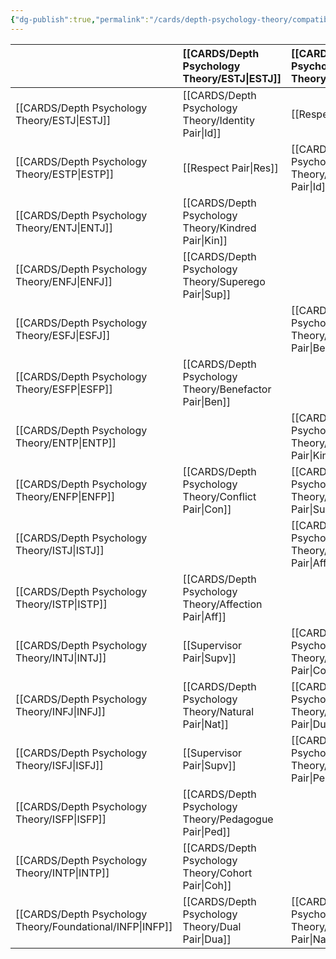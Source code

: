```yaml
---
{"dg-publish":true,"permalink":"/cards/depth-psychology-theory/compatibility/","created":"2023-01-20T12:07:40.731+01:00","updated":"2023-04-25T19:17:00.292+02:00"}
---
```




|              |   [[CARDS/Depth Psychology Theory/ESTJ\|ESTJ]]                                      |   [[CARDS/Depth Psychology Theory/ESTP\|ESTP]]                                    |   [[CARDS/Depth Psychology Theory/ENTJ\|ENTJ]]                                    |   [[CARDS/Depth Psychology Theory/ENFJ\|ENFJ]]                                      |   [[CARDS/Depth Psychology Theory/ESFJ\|ESFJ]]                                    |   [[CARDS/Depth Psychology Theory/ESFP\|ESFP]]                                    |   [[CARDS/Depth Psychology Theory/ENTP\|ENTP]]                                   |   [[CARDS/Depth Psychology Theory/ENFP\|ENFP]]                                    |   [[CARDS/Depth Psychology Theory/ISTJ\|ISTJ]]                                |   [[CARDS/Depth Psychology Theory/ISTP\|ISTP]]                                     |   [[CARDS/Depth Psychology Theory/INTJ\|INTJ]]                                  |   [[CARDS/Depth Psychology Theory/INFJ\|INFJ]]                              |   [[CARDS/Depth Psychology Theory/ISFJ\|ISFJ]]                                  |   [[CARDS/Depth Psychology Theory/ISFP\|ISFP]]                                     |   [[CARDS/Depth Psychology Theory/INTP\|INTP]]                               |   [[CARDS/Depth Psychology Theory/Foundational/INFP\|INFP]]                                |
|:-------------|:------------------------------------------------|:----------------------------------------------|:----------------------------------------------|:------------------------------------------------|:----------------------------------------------|:----------------------------------------------|:---------------------------------------------|:----------------------------------------------|:------------------------------------------|:-----------------------------------------------|:--------------------------------------------|:----------------------------------------|:--------------------------------------------|:-----------------------------------------------|:-----------------------------------------|:------------------------------------------|
|   [[CARDS/Depth Psychology Theory/ESTJ\|ESTJ]]   |   [[CARDS/Depth Psychology Theory/Identity Pair\|Id]] |  [[Respect Pair\|Res]]|   [[CARDS/Depth Psychology Theory/Kindred Pair\|Kin]]|  [[CARDS/Depth Psychology Theory/Superego Pair\|Sup]]|                                               |  [[CARDS/Depth Psychology Theory/Benefactor Pair\|Ben]]              |                                              |   [[CARDS/Depth Psychology Theory/Conflict Pair\|Con]]          |                                           |   [[CARDS/Depth Psychology Theory/Affection Pair\|Aff]]                                |   [[Supervisor Pair\|Supv]]                                    |   [[CARDS/Depth Psychology Theory/Natural Pair\|Nat]]                          |   [[Supervisor Pair\|Supv]]                                |  [[CARDS/Depth Psychology Theory/Pedagogue Pair\|Ped]]                        |        [[CARDS/Depth Psychology Theory/Cohort Pair\|Coh]]                                  |    [[CARDS/Depth Psychology Theory/Dual Pair\|Dua]]                    |
|   [[CARDS/Depth Psychology Theory/ESTP\|ESTP]]   |   [[Respect Pair\|Res]]| [[CARDS/Depth Psychology Theory/Identity Pair\|Id]]||| [[CARDS/Depth Psychology Theory/Benefactor Pair\|Ben]]         ||[[CARDS/Depth Psychology Theory/Kindred Pair\|Kin]]|  [[CARDS/Depth Psychology Theory/Superego Pair\|Sup]]                               |  [[CARDS/Depth Psychology Theory/Affection Pair\|Aff]]                      |                                                |      [[CARDS/Depth Psychology Theory/Cohort Pair\|Coh]]                                           |  [[CARDS/Depth Psychology Theory/Dual Pair\|Dua]]                             |   [[CARDS/Depth Psychology Theory/Pedagogue Pair\|Ped]]                 |                                                |                                          |                                           |
|   [[CARDS/Depth Psychology Theory/ENTJ\|ENTJ]]   |   [[CARDS/Depth Psychology Theory/Kindred Pair\|Kin]]|| [[CARDS/Depth Psychology Theory/Identity Pair\|Id]]                         |                                                 |  [[CARDS/Depth Psychology Theory/Superego Pair\|Sup]]                                |                                               |  [[Respect Pair\|Res]]             | [[CARDS/Depth Psychology Theory/Benefactor Pair\|Ben]]            |                                           |                                      [[CARDS/Depth Psychology Theory/Cohort Pair\|Coh]]             |                                             |                                         |                                             |  [[CARDS/Depth Psychology Theory/Dual Pair\|Dua]]                            |  [[CARDS/Depth Psychology Theory/Affection Pair\|Aff]]             |   [[CARDS/Depth Psychology Theory/Pedagogue Pair\|Ped]]                  |
|   [[CARDS/Depth Psychology Theory/ENFJ\|ENFJ]]   |   [[CARDS/Depth Psychology Theory/Superego Pair\|Sup]]||| [[CARDS/Depth Psychology Theory/Identity Pair\|Id]]|   [[CARDS/Depth Psychology Theory/Kindred Pair\|Kin]]        |                                               |  [[CARDS/Depth Psychology Theory/Benefactor Pair\|Ben]]         |  [[Respect Pair\|Res]]       |                                           | [[CARDS/Depth Psychology Theory/Dual Pair\|Dua]]                                    |                                             |                                         |                                             |                                       [[CARDS/Depth Psychology Theory/Cohort Pair\|Coh]]            | [[CARDS/Depth Psychology Theory/Pedagogue Pair\|Ped]]                   | [[CARDS/Depth Psychology Theory/Affection Pair\|Aff]]                    |
|   [[CARDS/Depth Psychology Theory/ESFJ\|ESFJ]]   || [[CARDS/Depth Psychology Theory/Benefactor Pair\|Ben]]        | [[CARDS/Depth Psychology Theory/Superego Pair\|Sup]]|    [[CARDS/Depth Psychology Theory/Kindred Pair\|Kin]]                                | [[CARDS/Depth Psychology Theory/Identity Pair\|Id]]                         |  [[Respect Pair\|Res]]                         |                                              |                                               |  [[CARDS/Depth Psychology Theory/Pedagogue Pair\|Ped]]                            | [[CARDS/Depth Psychology Theory/Pedagogue Pair\|Ped]]                                 |                                             |                                         |                                             | [[CARDS/Depth Psychology Theory/Affection Pair\|Aff]]                   |  [[CARDS/Depth Psychology Theory/Dual Pair\|Dua]]                    |                      [[CARDS/Depth Psychology Theory/Cohort Pair\|Coh]]                        |
|   [[CARDS/Depth Psychology Theory/ESFP\|ESFP]]   |  [[CARDS/Depth Psychology Theory/Benefactor Pair\|Ben]]|||| [[Respect Pair\|Res]]| [[CARDS/Depth Psychology Theory/Identity Pair\|Id]]|  [[CARDS/Depth Psychology Theory/Superego Pair\|Sup]]|[[CARDS/Depth Psychology Theory/Kindred Pair\|Kin]]|                                           |                                                |  [[CARDS/Depth Psychology Theory/Dual Pair\|Dua]]                                   |               [[CARDS/Depth Psychology Theory/Cohort Pair\|Coh]]                             |  [[CARDS/Depth Psychology Theory/Affection Pair\|Aff]]                   |                                                |                                          |                                           |
|   [[CARDS/Depth Psychology Theory/ENTP\|ENTP]]   ||  [[CARDS/Depth Psychology Theory/Kindred Pair\|Kin]]| [[Respect Pair\|Res]]| [[CARDS/Depth Psychology Theory/Benefactor Pair\|Ben]]           |                                               |  [[CARDS/Depth Psychology Theory/Superego Pair\|Sup]]                                 | [[CARDS/Depth Psychology Theory/Identity Pair\|Id]]                        |                                               |                            [[CARDS/Depth Psychology Theory/Cohort Pair\|Coh]]                    |                                                |  [[CARDS/Depth Psychology Theory/Affection Pair\|Aff]]                         |  [[CARDS/Depth Psychology Theory/Pedagogue Pair\|Ped]]                             |  [[CARDS/Depth Psychology Theory/Dual Pair\|Dua]]                          |                                                |                                          |                                           |
|   [[CARDS/Depth Psychology Theory/ENFP\|ENFP]]   |  [[CARDS/Depth Psychology Theory/Conflict Pair\|Con]]|  [[CARDS/Depth Psychology Theory/Superego Pair\|Sup]]| [[CARDS/Depth Psychology Theory/Benefactor Pair\|Ben]]|  [[Respect Pair\|Res]]              ||    [[CARDS/Depth Psychology Theory/Kindred Pair\|Kin]]       |                                              | [[CARDS/Depth Psychology Theory/Identity Pair\|Id]]                         |                                           |                                                |   [[CARDS/Depth Psychology Theory/Pedagogue Pair\|Ped]]                                     |  [[CARDS/Depth Psychology Theory/Affection Pair\|Aff]]                       |           [[CARDS/Depth Psychology Theory/Cohort Pair\|Coh]]                                       |                                                |                                          |                                           |
|   [[CARDS/Depth Psychology Theory/ISTJ\|ISTJ]]   || [[CARDS/Depth Psychology Theory/Affection Pair\|Aff]]||||  [[CARDS/Depth Psychology Theory/Pedagogue Pair\|Ped]]| [[CARDS/Depth Psychology Theory/Cohort Pair\|Coh]]    | [[CARDS/Depth Psychology Theory/Dual Pair\|Dua]]| [[CARDS/Depth Psychology Theory/Identity Pair\|Id]]|  [[Respect Pair\|Res]]|  [[CARDS/Depth Psychology Theory/Kindred Pair\|Kin]]|   [[CARDS/Depth Psychology Theory/Superego Pair\|Sup]]                 |                                             |  [[CARDS/Depth Psychology Theory/Benefactor Pair\|Ben]]              |                                          |                                           |
|   [[CARDS/Depth Psychology Theory/ISTP\|ISTP]]   | [[CARDS/Depth Psychology Theory/Affection Pair\|Aff]]|| [[CARDS/Depth Psychology Theory/Cohort Pair\|Coh]]    | [[CARDS/Depth Psychology Theory/Dual Pair\|Dua]]|  [[CARDS/Depth Psychology Theory/Pedagogue Pair\|Ped]]||||  [[Respect Pair\|Res]]| [[CARDS/Depth Psychology Theory/Identity Pair\|Id]]|||  [[CARDS/Depth Psychology Theory/Benefactor Pair\|Ben]]||[[CARDS/Depth Psychology Theory/Kindred Pair\|Kin]]|  [[CARDS/Depth Psychology Theory/Superego Pair\|Sup]]                       |
|   [[CARDS/Depth Psychology Theory/INTJ\|INTJ]]   |    [[Supervisor Pair\|Supv]]| [[CARDS/Depth Psychology Theory/Cohort Pair\|Coh]]    |||| [[CARDS/Depth Psychology Theory/Dual Pair\|Dua]]|  [[CARDS/Depth Psychology Theory/Affection Pair\|Aff]]|  [[CARDS/Depth Psychology Theory/Pedagogue Pair\|Ped]]|[[CARDS/Depth Psychology Theory/Kindred Pair\|Kin]]|| [[CARDS/Depth Psychology Theory/Identity Pair\|Id]]||  [[CARDS/Depth Psychology Theory/Superego Pair\|Sup]]||  [[Respect Pair\|Res]]        | [[CARDS/Depth Psychology Theory/Benefactor Pair\|Ben]]         |
|   [[CARDS/Depth Psychology Theory/INFJ\|INFJ]]   |  [[CARDS/Depth Psychology Theory/Natural Pair\|Nat]]|  [[CARDS/Depth Psychology Theory/Dual Pair\|Dua]]| [[Supervisor Pair\|Supv]]||| [[CARDS/Depth Psychology Theory/Cohort Pair\|Coh]]    |  [[CARDS/Depth Psychology Theory/Pedagogue Pair\|Ped]]| [[CARDS/Depth Psychology Theory/Affection Pair\|Aff]]|  [[CARDS/Depth Psychology Theory/Superego Pair\|Sup]]||| [[CARDS/Depth Psychology Theory/Identity Pair\|Id]]|[[CARDS/Depth Psychology Theory/Kindred Pair\|Kin]]||  [[CARDS/Depth Psychology Theory/Benefactor Pair\|Ben]]           |  [[Respect Pair\|Res]]          |
|   [[CARDS/Depth Psychology Theory/ISFJ\|ISFJ]]   |    [[Supervisor Pair\|Supv]]|  [[CARDS/Depth Psychology Theory/Pedagogue Pair\|Ped]]|||| [[CARDS/Depth Psychology Theory/Affection Pair\|Aff]]|| [[CARDS/Depth Psychology Theory/Cohort Pair\|Coh]]    |   |  [[CARDS/Depth Psychology Theory/Benefactor Pair\|Ben]]|  [[CARDS/Depth Psychology Theory/Superego Pair\|Sup]]|[[CARDS/Depth Psychology Theory/Kindred Pair\|Kin]]| [[CARDS/Depth Psychology Theory/Identity Pair\|Id]]                       |  [[Respect Pair\|Res]]                |                                          |                                           |
|   [[CARDS/Depth Psychology Theory/ISFP\|ISFP]]   | [[CARDS/Depth Psychology Theory/Pedagogue Pair\|Ped]]|| [[CARDS/Depth Psychology Theory/Dual Pair\|Dua]]|     [[CARDS/Depth Psychology Theory/Cohort Pair\|Coh]]|  [[CARDS/Depth Psychology Theory/Affection Pair\|Aff]]||||||||  [[Respect Pair\|Res]]| [[CARDS/Depth Psychology Theory/Identity Pair\|Id]]| [[CARDS/Depth Psychology Theory/Superego Pair\|Sup]]|[[CARDS/Depth Psychology Theory/Kindred Pair\|Kin]]|
|   [[CARDS/Depth Psychology Theory/INTP\|INTP]]   | [[CARDS/Depth Psychology Theory/Cohort Pair\|Coh]]    || [[CARDS/Depth Psychology Theory/Affection Pair\|Aff]]|  [[CARDS/Depth Psychology Theory/Pedagogue Pair\|Ped]]|  [[CARDS/Depth Psychology Theory/Dual Pair\|Dua]]|||||[[CARDS/Depth Psychology Theory/Kindred Pair\|Kin]]| [[Respect Pair\|Res]]|  [[CARDS/Depth Psychology Theory/Benefactor Pair\|Ben]]|| [[CARDS/Depth Psychology Theory/Superego Pair\|Sup]]| [[CARDS/Depth Psychology Theory/Identity Pair\|Id]]||
|   [[CARDS/Depth Psychology Theory/Foundational/INFP\|INFP]]   |  [[CARDS/Depth Psychology Theory/Dual Pair\|Dua]]|  [[CARDS/Depth Psychology Theory/Natural Pair\|Nat]]|  [[CARDS/Depth Psychology Theory/Pedagogue Pair\|Ped]]|  [[CARDS/Depth Psychology Theory/Affection Pair\|Aff]]| [[CARDS/Depth Psychology Theory/Cohort Pair\|Coh]]|||||  [[CARDS/Depth Psychology Theory/Superego Pair\|Sup]]| [[CARDS/Depth Psychology Theory/Benefactor Pair\|Ben]]| [[Respect Pair\|Res]]||[[CARDS/Depth Psychology Theory/Kindred Pair\|Kin]]|| [[CARDS/Depth Psychology Theory/Identity Pair\|Id]]                     |  
